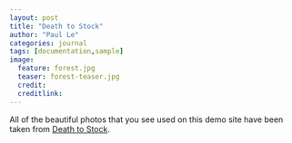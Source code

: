 ```yaml
---
layout: post
title: "Death to Stock"
author: "Paul Le"
categories: journal
tags: [documentation,sample]
image:
  feature: forest.jpg
  teaser: forest-teaser.jpg
  credit:
  creditlink:
---
```


All of the beautiful photos that you see used on this demo site have been taken from [Death to Stock](http://deathtothestockphoto.com/).
